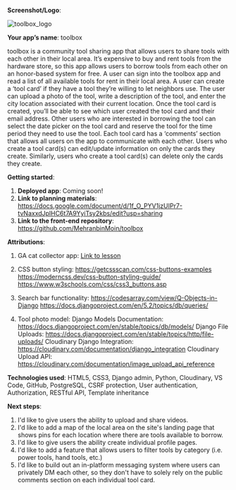 **Screenshot/Logo**: 

![toolbox_logo](https://i.imgur.com/ht5Utap.png)


**Your app’s name**: toolbox

toolbox is a community tool sharing app that allows users to share tools with each other in their local area. It’s expensive to buy and rent tools from the hardware store, so this app allows users to borrow tools from each other on an honor-based system for free. A user can sign into the toolbox app and read a list of all available tools for rent in their local area. A user can create a ‘tool card’ if they have a tool they’re willing to let neighbors use. The user can upload a photo of the tool, write a description of the tool, and enter the city location associated with their current location. Once the tool card is created, you’ll be able to see which user created the tool card and their email address. Other users who are interested in borrowing the tool can select the date picker on the tool card and reserve the tool for the time period they need to use the tool. Each tool card has a ‘comments’ section that allows all users on the app to communicate with each other. Users who create a tool card(s) can edit/update information on only the cards they create. Similarly, users who create a tool card(s) can delete only the cards they create.

**Getting started**: 

1. **Deployed app**: Coming soon!
2. **Link to planning materials**: https://docs.google.com/document/d/1f_O_PYV1jzUIPr7-tvNaxxdJplHC6t7A9YyiTsy2kbs/edit?usp=sharing
3. **Link to the front-end repository**: https://github.com/MehranbinMoin/toolbox

**Attributions**: 

1. GA cat collector app: [Link to lesson](https://generalassembly.instructure.com/courses/539/pages/django-crud-app-cat-collector?module_item_id=43221)

2. CSS button styling: 
https://getcssscan.com/css-buttons-examples
https://moderncss.dev/css-button-styling-guide/
https://www.w3schools.com/css/css3_buttons.asp

3. Search bar functionality:
https://codesarray.com/view/Q-Objects-in-Django
https://docs.djangoproject.com/en/5.2/topics/db/queries/ 

4. Tool photo model:
Django Models Documentation: https://docs.djangoproject.com/en/stable/topics/db/models/
Django File Uploads:  https://docs.djangoproject.com/en/stable/topics/http/file-uploads/
Cloudinary Django Integration: https://cloudinary.com/documentation/django_integration 
Cloudinary Upload API: https://cloudinary.com/documentation/image_upload_api_reference 

**Technologies used**: HTML5, CSS3, Django admin, Python, Cloudinary, VS Code, GitHub, PostgreSQL, CSRF protection, User authentication, Authorization, RESTful API, Template inheritance

**Next steps**: 

1. I'd like to give users the ability to upload and share videos.
2. I'd like to add a map of the local area on the site's landing page that shows pins for each location where there are tools available to borrow.
3. I'd like to give users the ability create individual profile pages.
4. I'd like to add a feature that allows users to filter tools by category (i.e. power tools, hand tools, etc.)
5. I'd like to build out an in-platform messaging system where users can privately DM each other, so they don't have to solely rely on the public comments section on each individual tool card.
